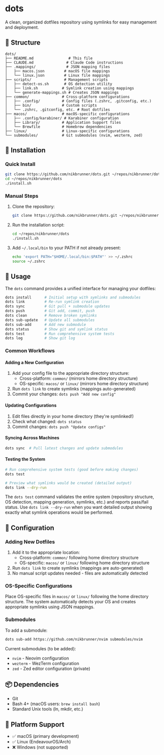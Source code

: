 # dots

A clean, organized dotfiles repository using symlinks for easy management and deployment.

## 📁 Structure

```
dots/
├── README.md                # This file
├── CLAUDE.md               # Claude Code instructions
├── .mappings/              # JSON mapping files
│   ├── macos.json         # macOS file mappings
│   └── linux.json         # Linux file mappings
├── scripts/               # Management scripts
│   ├── detect-os.sh       # OS detection utility
│   ├── link.sh           # Symlink creation using mappings
│   └── generate-mappings.sh # Creates JSON mappings
├── common/               # Cross-platform configurations
│   ├── .config/          # Config files (.zshrc, .gitconfig, etc.)
│   ├── bin/              # Custom scripts
│   └── .zshrc, .gitconfig, etc. # Root dotfiles
├── macos/                # macOS-specific configurations
│   ├── .config/karabiner/ # Karabiner configuration
│   ├── Library/          # Application Support files
│   └── Brewfile          # Homebrew dependencies
├── linux/                # Linux-specific configurations
└── submodules/           # Git submodules (nvim, wezterm, zed)
```

## 🚀 Installation

### Quick Install

```bash
git clone https://github.com/nikbrunner/dots.git ~/repos/nikbrunner/dots
cd ~/repos/nikbrunner/dots
./install.sh
```

### Manual Steps

1. Clone the repository:
   ```bash
   git clone https://github.com/nikbrunner/dots.git ~/repos/nikbrunner/dots
   ```

2. Run the installation script:
   ```bash
   cd ~/repos/nikbrunner/dots
   ./install.sh
   ```

3. Add `~/.local/bin` to your PATH if not already present:
   ```bash
   echo 'export PATH="$HOME/.local/bin:$PATH"' >> ~/.zshrc
   source ~/.zshrc
   ```

## 📝 Usage

The `dots` command provides a unified interface for managing your dotfiles:

```bash
dots install      # Initial setup with symlinks and submodules
dots link         # Re-run symlink creation
dots sync         # Git pull + submodule updates
dots push         # Git add, commit, push
dots clean        # Remove broken symlinks
dots sub-update   # Update all submodules
dots sub-add      # Add new submodule
dots status       # Show git and symlink status
dots test         # Run comprehensive system tests
dots log          # Show git log
```

### Common Workflows

#### Adding a New Configuration

1. Add your config file to the appropriate directory structure:
   - Cross-platform: `common/` (mirrors home directory structure)
   - OS-specific: `macos/` or `linux/` (mirrors home directory structure)
2. Run `dots link` to create symlinks (mappings auto-generated)
3. Commit your changes: `dots push "Add new config"`

#### Updating Configurations

1. Edit files directly in your home directory (they're symlinked!)
2. Check what changed: `dots status`
3. Commit changes: `dots push "Update configs"`

#### Syncing Across Machines

```bash
dots sync  # Pull latest changes and update submodules
```

#### Testing the System

```bash
# Run comprehensive system tests (good before making changes)
dots test

# Preview what symlinks would be created (detailed output)
dots link --dry-run
```

The `dots test` command validates the entire system (repository structure, OS detection, mapping generation, symlinks, etc.) and reports pass/fail status. Use `dots link --dry-run` when you want detailed output showing exactly what symlink operations would be performed.

## 🔧 Configuration

### Adding New Dotfiles

1. Add it to the appropriate location:
   - Cross-platform: `common/` following home directory structure
   - OS-specific: `macos/` or `linux/` following home directory structure
2. Run `dots link` to create symlinks (mappings are auto-generated)
3. No manual script updates needed - files are automatically detected

### OS-Specific Configurations

Place OS-specific files in `macos/` or `linux/` following the home directory structure. The system automatically detects your OS and creates appropriate symlinks using JSON mappings.

### Submodules

To add a submodule:

```bash
dots sub-add https://github.com/nikbrunner/nvim submodules/nvim
```

Current submodules (to be added):
- `nvim` - Neovim configuration
- `wezterm` - WezTerm configuration  
- `zed` - Zed editor configuration (private)

## 📦 Dependencies

- Git
- Bash 4+ (macOS users: `brew install bash`)
- Standard Unix tools (ln, mkdir, etc.)

## 🤝 Platform Support

- ✅ macOS (primary development)
- ✅ Linux (EndeavourOS/Arch)
- ❌ Windows (not supported)

